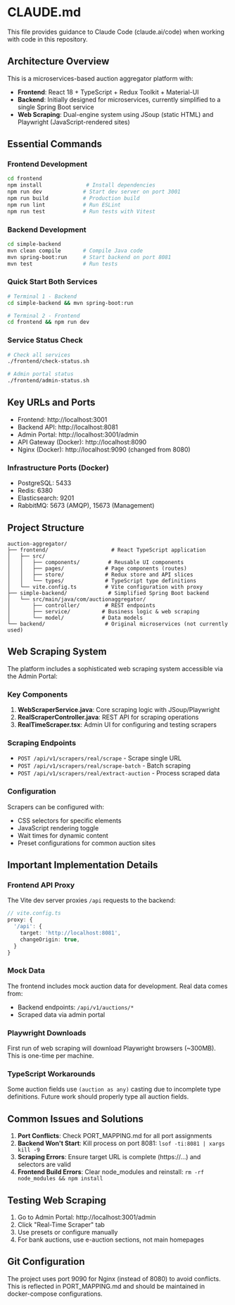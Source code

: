 # CLAUDE.md

This file provides guidance to Claude Code (claude.ai/code) when working with code in this repository.

## Architecture Overview

This is a microservices-based auction aggregator platform with:
- **Frontend**: React 18 + TypeScript + Redux Toolkit + Material-UI
- **Backend**: Initially designed for microservices, currently simplified to a single Spring Boot service
- **Web Scraping**: Dual-engine system using JSoup (static HTML) and Playwright (JavaScript-rendered sites)

## Essential Commands

### Frontend Development
```bash
cd frontend
npm install              # Install dependencies
npm run dev             # Start dev server on port 3001
npm run build           # Production build
npm run lint            # Run ESLint
npm run test            # Run tests with Vitest
```

### Backend Development
```bash
cd simple-backend
mvn clean compile       # Compile Java code
mvn spring-boot:run     # Start backend on port 8081
mvn test                # Run tests
```

### Quick Start Both Services
```bash
# Terminal 1 - Backend
cd simple-backend && mvn spring-boot:run

# Terminal 2 - Frontend  
cd frontend && npm run dev
```

### Service Status Check
```bash
# Check all services
./frontend/check-status.sh

# Admin portal status
./frontend/admin-status.sh
```

## Key URLs and Ports

- Frontend: http://localhost:3001
- Backend API: http://localhost:8081
- Admin Portal: http://localhost:3001/admin
- API Gateway (Docker): http://localhost:8090
- Nginx (Docker): http://localhost:9090 (changed from 8080)

### Infrastructure Ports (Docker)
- PostgreSQL: 5433
- Redis: 6380
- Elasticsearch: 9201
- RabbitMQ: 5673 (AMQP), 15673 (Management)

## Project Structure

```
auction-aggregator/
├── frontend/                    # React TypeScript application
│   ├── src/
│   │   ├── components/         # Reusable UI components
│   │   ├── pages/             # Page components (routes)
│   │   ├── store/             # Redux store and API slices
│   │   └── types/             # TypeScript type definitions
│   └── vite.config.ts         # Vite configuration with proxy
├── simple-backend/             # Simplified Spring Boot backend
│   └── src/main/java/com/auctionaggregator/
│       ├── controller/        # REST endpoints
│       ├── service/          # Business logic & web scraping
│       └── model/            # Data models
└── backend/                   # Original microservices (not currently used)
```

## Web Scraping System

The platform includes a sophisticated web scraping system accessible via the Admin Portal:

### Key Components
1. **WebScraperService.java**: Core scraping logic with JSoup/Playwright
2. **RealScraperController.java**: REST API for scraping operations
3. **RealTimeScraper.tsx**: Admin UI for configuring and testing scrapers

### Scraping Endpoints
- `POST /api/v1/scrapers/real/scrape` - Scrape single URL
- `POST /api/v1/scrapers/real/scrape-batch` - Batch scraping
- `POST /api/v1/scrapers/real/extract-auction` - Process scraped data

### Configuration
Scrapers can be configured with:
- CSS selectors for specific elements
- JavaScript rendering toggle
- Wait times for dynamic content
- Preset configurations for common auction sites

## Important Implementation Details

### Frontend API Proxy
The Vite dev server proxies `/api` requests to the backend:
```typescript
// vite.config.ts
proxy: {
  '/api': {
    target: 'http://localhost:8081',
    changeOrigin: true,
  }
}
```

### Mock Data
The frontend includes mock auction data for development. Real data comes from:
- Backend endpoints: `/api/v1/auctions/*`
- Scraped data via admin portal

### Playwright Downloads
First run of web scraping will download Playwright browsers (~300MB). This is one-time per machine.

### TypeScript Workarounds
Some auction fields use `(auction as any)` casting due to incomplete type definitions. Future work should properly type all auction fields.

## Common Issues and Solutions

1. **Port Conflicts**: Check PORT_MAPPING.md for all port assignments
2. **Backend Won't Start**: Kill process on port 8081: `lsof -ti:8081 | xargs kill -9`
3. **Scraping Errors**: Ensure target URL is complete (https://...) and selectors are valid
4. **Frontend Build Errors**: Clear node_modules and reinstall: `rm -rf node_modules && npm install`

## Testing Web Scraping

1. Go to Admin Portal: http://localhost:3001/admin
2. Click "Real-Time Scraper" tab
3. Use presets or configure manually
4. For bank auctions, use e-auction sections, not main homepages

## Git Configuration

The project uses port 9090 for Nginx (instead of 8080) to avoid conflicts. This is reflected in PORT_MAPPING.md and should be maintained in docker-compose configurations.